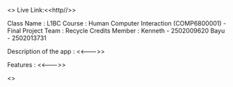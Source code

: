   <<Recycle Credits>>
    Live Link:<<http//>>

Class Name : L1BC
Course : Human Computer Interaction (COMP6800001) - Final Project
Team : Recycle Credits
Member :
  Kenneth - 2502009620
  Bayu - 2502013731
  
Description of the app :
  <<--->>

Features :
  <<--->>
  
<<Any other Information>>
